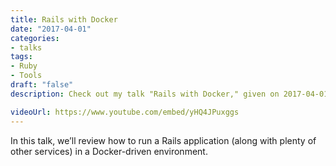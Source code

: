 ```yaml
---
title: Rails with Docker
date: "2017-04-01"
categories:
- talks
tags:
- Ruby
- Tools
draft: "false"
description: Check out my talk "Rails with Docker," given on 2017-04-01.

videoUrl: https://www.youtube.com/embed/yHQ4JPuxggs
---
```

In this talk, we’ll review how to run a Rails application (along with plenty
of other services) in a Docker-driven environment.
